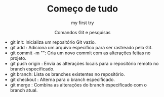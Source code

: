 <h1 align="center">Começo de tudo</h1>

<p align="center">my first try</p>

<p align="center">Comandos Git e pesquisas</p>

- git init: Inicializa um repositório Git vazio.
- git add <arquivo>: Adiciona um arquivo específico para ser rastreado pelo Git.
- git commit -m "<mensagem>": Cria um novo commit com as alterações feitas no projeto.
- git push origin <branch>: Envia as alterações locais para o repositório remoto no branch especificado.
- git branch: Lista os branches existentes no repositório.
- git checkout <branch>: Alterna para o branch especificado.
- git merge <branch>: Combina as alterações do branch especificado com o branch atual.
